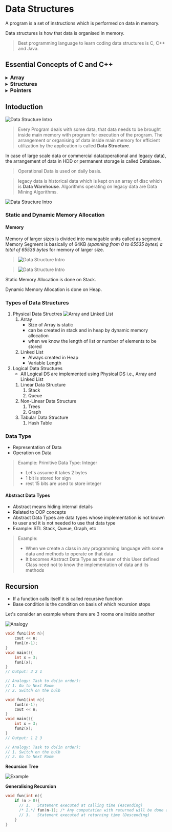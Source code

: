 # Data Structures

A program is a set of instructions which is performed on data in memory.

Data structures is how that data is organised in memory.

> Best programming language to learn coding data structures is C, C++ and Java.

## Essential Concepts of C and C++

<details>
<summary> <h3 style="display:inline;">Array</h3> </summary>

> Array is a collection of similar type of data items in a continuous manner.
> Indexing starts from `0` to `size - 1`.

It is created on Stack inside the memory.

```cpp
//declaring an array
int A[5];

//Inserting Elements
A[0] = 1;

//declaring and initializing an array
int B[]={1,2,3,4,5}
int size = 5;

//looping through an array
for(int i = 0; i < size-1; i++){
    cout << B[i];
}
```

</details>

<details>
<summary> <h3 style="display:inline;">Structures</h3> </summary>

> Collection of related data items of dissimilar type under one name.

Structure is used to define user defined data types from primitive data types or other user defined data types.

It is created in Stack frame of that function inside Memory.

```cpp
//declaring a structure
struct rectangle{
    int length; // 4 Bytes
    int breadth; // 4 Bytes
};
```

| length | breadth |
| -------|---------|
| 4 Bytes| 4 Bytes |

```cpp
// defining a structure variable
struct rectangle r;

// defining and initializing a structure variable
struct rectangle R = {5,10};
```

| length | breadth |
| -------|---------|
| 5      | 10      |

```cpp
//accessing a structure member using dot (.) operator
cout << "Area is " << R.length * R.breadth << endl;
```

Examples where a structure can be used:

- Complex Number
    - Real Part
    - Imaginary Part
- Student or Employee Information
    - Name
    - Roll no.
    - Department
- Book Information
    - Author
    - Publication
    - Release Date
- Playing Card
    - Face Value ( `1` to `10`, `11`(J), `12`(Q), `13`(K) )
    - Shape (`0`(Club), `1`(Spade), `2`(Diamond), `3`(Heart) )
    - Color (`0`(Red), `1`(Black) )
    - **Enum can be used to define Face, Shape and Color seperately**

```cpp
//defining a structure for card
struct card{
    int face;
    int shape;
    int color;
};

// defining a deck of cards using a array of structures
struct card deck[52];
```

</details>
<details>
<summary> <h3 style="display:inline;">Pointers</h3> </summary>

> Pointers are variables which store addresses of data variables.

Pointers are used to directly access the resources which are outside the program and accessing heap memory and also used for parameter passing.

```cpp
int a = 10; // data variable occupying 4 bytes of memory
int * ptr; // pointer or address variable
ptr = &a; // initializing pointer
int b = *ptr; // dereferencing a pointer for the data its pointing
```

</details>

## Intoduction

![Data Structure Intro](images/Data%20Structure%20Intro.png)

> Every Program deals with some data, that data needs to be brought inside main memory with program for execution of the program. The arrangement or organising of data inside main memory for efficient utilization by the application is called **Data Structure**.

In case of large scale data or commercial data(operational and legacy data), the arrangement of data in HDD or permanent storage is called Database.

> Operational Data is used on daily basis.

> legacy data is historical data which is kept on an array of disc which is **Data Warehouse**.
> Algorithms operating on legacy data are Data Mining Algorithms.

![Data Structure Intro](images/DSA%20Intro%202.png)

### Static and Dynamic Memory Allocation

#### Memory

Memory of larger sizes is divided into managable units called as segment.
Memory Segment is basically of 64KB *(spanning from 0 to 65535 bytes) a total of 65536 bytes* for memory of larger size.

> ![Data Structure Intro](images/Memory%20Segment.png)

> ![Data Structure Intro](images/Stack.png)


Static Memory Allocation is done on Stack.

Dynamic Memory Allocation is done on Heap.

### Types of Data Structures

1. Physical Data Structres
![Array and Linked List](images/arrayAndLinkedList.png) 
   1. Array
       -  Size of Array is static
       -  can be created in stack and in heap by dynamic memory allocation
       -  when we know the length of list or number of elements to be stored
   2. Linked List
       - Always created in Heap
       - Variable Length
1. Logical Data Structures
    - All Logical DS are implemented using Physical DS i.e., Array and Linked List
   1. Linear Data Structure
      1. Stack
      2. Queue
   2. Non-Linear Data Structure
      1. Trees
      2. Graph
   3. Tabular Data Structure
      1. Hash Table

### Data Type

- Representation of Data
- Operation on Data

> Example: Primitive Data Type: Integer
> - Let's assume it takes 2 bytes
> - 1 bit is stored for sign
> - rest 15 bits are used to store integer

#### Abstract Data Types

- Abstract means hiding internal details
- Related to OOP concepts
- Abstract Data Types are data types whose implementation is not known to user and it is not needed to use that data type
- Example: STL Stack, Queue, Graph, etc

> Example: 
> - When we create a class in any programming language with some data and methods to operate on that data
> - It becomes Abstract Data Type as the user of this User defined Class need not to know the implementation of data and its methods

## Recursion

- If a function calls itself it is called recursive function
- Base condition is the condition on basis of which recursion stops

Let's consider an example where there are 3 rooms one inside another

![Analogy](images/recursionAnalogy.png)
```cpp
void fun1(int n){
    cout << n;
    fun1(n-1);
}
void main(){
    int x = 3;
    fun1(x);
}
// Output: 3 2 1

// Analogy: Task to do(in order):
// 1. Go to Next Room
// 2. Switch on the bulb 
```

```cpp
void fun1(int n){
    fun1(n-1);
    cout << n;
}
void main(){
    int x = 3;
    fun2(x);
}
// Output: 1 2 3

// Analogy: Task to do(in order):
// 1. Switch on the bulb
// 2. Go to Next Room
```
**Recursion Tree**

![Example](images/recursionEx1.png)

**Generalising Recursion**

```cpp
void fun(int n){
    if (n > 0){
      // 1.   Statement executed at calling time (Ascending)
      /* 2.*/ fun(n-1); /* Any computation with returned will be done at returning time*/
      // 3.   Statement executed at returning time (Descending)
    }
}
```
